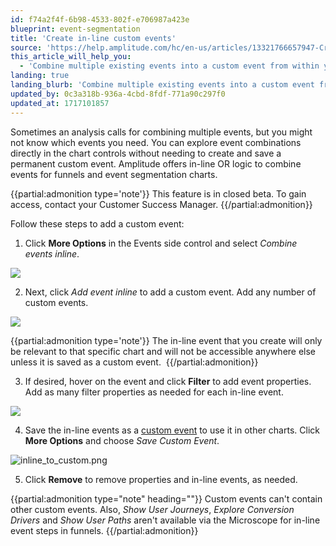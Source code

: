 ```yaml
---
id: f74a2f4f-6b98-4533-802f-e706987a423e
blueprint: event-segmentation
title: 'Create in-line custom events'
source: 'https://help.amplitude.com/hc/en-us/articles/13321766657947-Create-in-line-custom-events-in-funnel-and-event-segmentation-analyses'
this_article_will_help_you:
  - 'Combine multiple existing events into a custom event from within your event segmentation or funnel charts'
landing: true
landing_blurb: 'Combine multiple existing events into a custom event from within your event segmentation or funnel charts'
updated_by: 0c3a318b-936a-4cbd-8fdf-771a90c297f0
updated_at: 1717101857
---
```

Sometimes an analysis calls for combining multiple events, but you might not know which events you need. You can explore event combinations directly in the chart controls without needing to create and save a permanent custom event. Amplitude offers in-line OR logic to combine events for funnels and event segmentation charts.

{{partial:admonition type='note'}}
This feature is in closed beta. To gain access, contact your Customer Success Manager.
{{/partial:admonition}}

Follow these steps to add a custom event:

1. Click **More Options** in the Events side control and select *Combine events inline*.

![](/output/img/event-segmentation/-4kwHCRJq_nvW0E9oN9Y_JbirBp57tTdA5TE09o5UHb3XWt3Vx_rWP6A0e4C87r9LLOIk14GvHYr5554HS8HD1HPjYk0D9-O_qWjTZaswL24ICTPq5ti88C6sOXme80Qcj4Y77J8AyoPQZqsLrCA-uc)

2. Next, click *Add event inline* to add a custom event. Add any number of custom events.

![](/output/img/event-segmentation/rFM_7I88rsHivl7dYUFlLxirvXBSxjBv0yilzSTzFeznNiL4mVchXd5brDg0Xay_nsnlJx6jjm8arG1yu5g_FQUVjr6clxac2oNyh1Z32iSoncl0PHk3PzcvK8AixQXFA7qRX_iFmjMv8zU9aBrXK28)

{{partial:admonition type='note'}}
 The in-line event that you create will only be relevant to that specific chart and will not be accessible anywhere else unless it is saved as a custom event. 
{{/partial:admonition}}

3. If desired, hover on the event and click **Filter** to add event properties. Add as many filter properties as needed for each in-line event.

![](/output/img/event-segmentation/2qGAw9uAmao0tp6ZE4c0Hyo3VXKt6VApaZNJE0LKdXPKLt2i-yeaFyfSM_vn_d0EtYOiVS2SxFmBNLPZy1cAFuTN5WNp_Aj6dQfWT1sMG63QJfh4i44oHfaHYs4KTzOZLN93vEmKMepdCZHkLT23e_w)

4. Save the in-line events as a [custom event](/analytics/charts/group-events) to use it in other charts. Click **More Options** and choose *Save Custom Event*.

![inline_to_custom.png](/output/img/event-segmentation/inline-to-custom-png.png)

5. Click **Remove** to remove properties and in-line events, as needed.

{{partial:admonition type="note" heading=""}}
Custom events can't contain other custom events. Also, *Show User Journeys*, *Explore Conversion Drivers* and *Show User Paths* aren't available via the Microscope for in-line event steps in funnels.
{{/partial:admonition}}